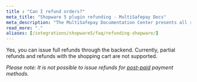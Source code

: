 ```yaml
---
title : "Can I refund orders?"
meta_title: "Shopware 5 plugin refunding - MultiSafepay Docs"
meta_description: "The MultiSafepay Documentation Center presents all relevant information about our Plugins and API. You can also find support pages for payment methods, tools and general questions as well as the contact details of our Support and Integration Teams."
read_more: "."
aliases: [/integrations/shopware5/faq/refunding-shopware/]
---
```


Yes, you can issue full refunds through the backend. Currently, partial refunds and refunds with the shopping cart are not supported.

_Please note: It is not possible to issue refunds for [post-paid](https://docs.multisafepay.com/payment-methods/billing-suite) payment methods._

